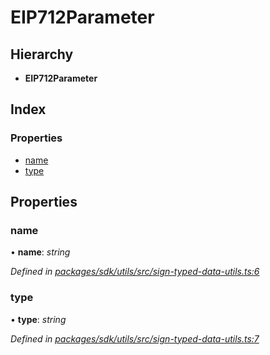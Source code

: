 # EIP712Parameter

## Hierarchy

* **EIP712Parameter**

## Index

### Properties

* [name]()
* [type]()

## Properties

### name

• **name**: _string_

_Defined in_ [_packages/sdk/utils/src/sign-typed-data-utils.ts:6_](https://github.com/celo-org/celo-monorepo/blob/master/packages/sdk/utils/src/sign-typed-data-utils.ts#L6)

### type

• **type**: _string_

_Defined in_ [_packages/sdk/utils/src/sign-typed-data-utils.ts:7_](https://github.com/celo-org/celo-monorepo/blob/master/packages/sdk/utils/src/sign-typed-data-utils.ts#L7)


